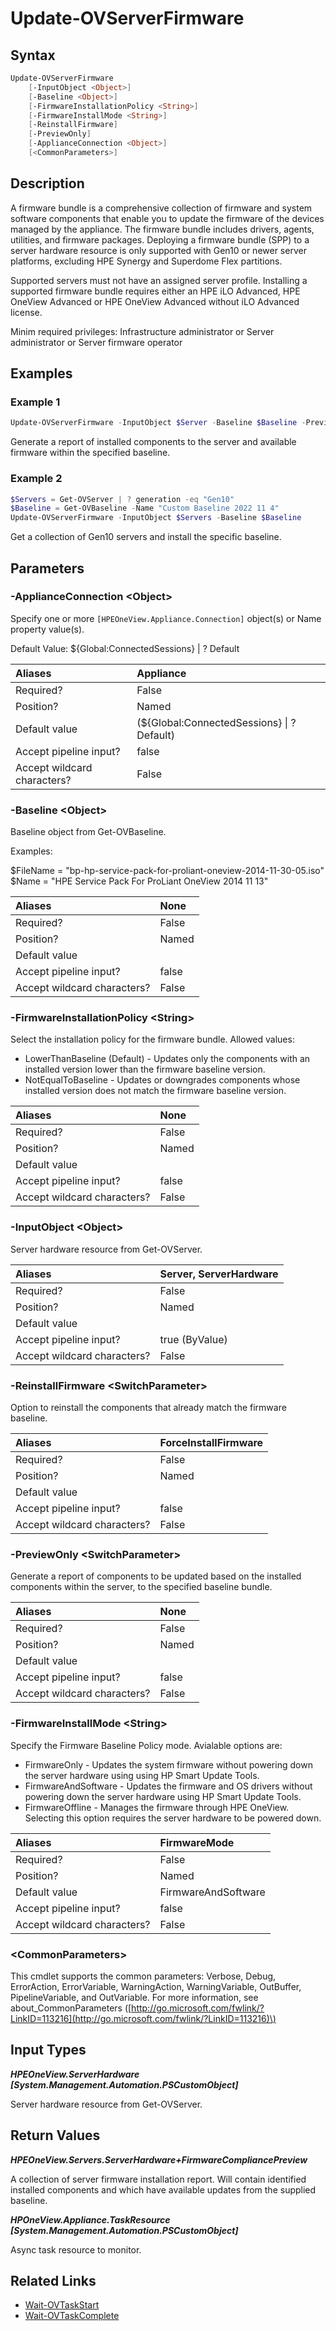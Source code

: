 ﻿---
description: Install SPP baseline to server hardware.
---

# Update-OVServerFirmware

## Syntax

```powershell
Update-OVServerFirmware
    [-InputObject <Object>]
    [-Baseline <Object>]
    [-FirmwareInstallationPolicy <String>]
    [-FirmwareInstallMode <String>]
    [-ReinstallFirmware]
    [-PreviewOnly]
    [-ApplianceConnection <Object>]
    [<CommonParameters>]
```

## Description

A firmware bundle is a comprehensive collection of firmware and system software components that enable you to update the firmware of the devices managed by the appliance. The firmware bundle includes drivers, agents, utilities, and firmware packages.  Deploying a firmware bundle (SPP) to a server hardware resource is only supported with Gen10 or newer server platforms, excluding HPE Synergy and Superdome Flex partitions.

Supported servers must not have an assigned server profile.  Installing a supported firmware bundle requires either an HPE iLO Advanced, HPE OneView Advanced or HPE OneView Advanced without iLO Advanced license.

Minim required privileges: Infrastructure administrator or Server administrator or Server firmware operator

## Examples

###  Example 1 

```powershell
Update-OVServerFirmware -InputObject $Server -Baseline $Baseline -PreviewOnly

```

Generate a report of installed components to the server and available firmware within the specified baseline.

###  Example 2 

```powershell
$Servers = Get-OVServer | ? generation -eq "Gen10"
$Baseline = Get-OVBaseline -Name "Custom Baseline 2022 11 4"
Update-OVServerFirmware -InputObject $Servers -Baseline $Baseline

```

Get a collection of Gen10 servers and install the specific baseline.

## Parameters

### -ApplianceConnection &lt;Object&gt;

Specify one or more `[HPEOneView.Appliance.Connection]` object(s) or Name property value(s).

Default Value: ${Global:ConnectedSessions} | ? Default

| Aliases | Appliance |
| :--- | :--- |
| Required? | False |
| Position? | Named |
| Default value | (${Global:ConnectedSessions} &vert; ? Default) |
| Accept pipeline input? | false |
| Accept wildcard characters? | False |

### -Baseline &lt;Object&gt;

Baseline object from Get-OVBaseline.

Examples:

$FileName = "bp-hp-service-pack-for-proliant-oneview-2014-11-30-05.iso"
$Name = "HPE Service Pack For ProLiant  OneView 2014 11 13"

| Aliases | None |
| :--- | :--- |
| Required? | False |
| Position? | Named |
| Default value |  |
| Accept pipeline input? | false |
| Accept wildcard characters? | False |

### -FirmwareInstallationPolicy &lt;String&gt;

Select the installation policy for the firmware bundle.  Allowed values:

* LowerThanBaseline (Default) - Updates only the components with an installed version lower than the firmware baseline version.
* NotEqualToBaseline - Updates or downgrades components whose installed version does not match the firmware baseline version.

| Aliases | None |
| :--- | :--- |
| Required? | False |
| Position? | Named |
| Default value |  |
| Accept pipeline input? | false |
| Accept wildcard characters? | False |

### -InputObject &lt;Object&gt;

Server hardware resource from Get-OVServer.

| Aliases | Server, ServerHardware |
| :--- | :--- |
| Required? | False |
| Position? | Named |
| Default value |  |
| Accept pipeline input? | true (ByValue) |
| Accept wildcard characters? | False |

### -ReinstallFirmware &lt;SwitchParameter&gt;

Option to reinstall the components that already match the firmware baseline.

| Aliases | ForceInstallFirmware |
| :--- | :--- |
| Required? | False |
| Position? | Named |
| Default value |  |
| Accept pipeline input? | false |
| Accept wildcard characters? | False |

### -PreviewOnly &lt;SwitchParameter&gt;

Generate a report of components to be updated based on the installed components within the server, to the specified baseline bundle.

| Aliases | None |
| :--- | :--- |
| Required? | False |
| Position? | Named |
| Default value |  |
| Accept pipeline input? | false |
| Accept wildcard characters? | False |

### -FirmwareInstallMode &lt;String&gt;

Specify the Firmware Baseline Policy mode.  Avialable options are:

* FirmwareOnly - Updates the system firmware without powering down the server hardware using using HP Smart Update Tools. 
* FirmwareAndSoftware - Updates the firmware and OS drivers without powering down the server hardware using HP Smart Update Tools.
* FirmwareOffline - Manages the firmware through HPE OneView. Selecting this option requires the server hardware to be powered down.

| Aliases | FirmwareMode |
| :--- | :--- |
| Required? | False |
| Position? | Named |
| Default value | FirmwareAndSoftware |
| Accept pipeline input? | false |
| Accept wildcard characters? | False |

### &lt;CommonParameters&gt;

This cmdlet supports the common parameters: Verbose, Debug, ErrorAction, ErrorVariable, WarningAction, WarningVariable, OutBuffer, PipelineVariable, and OutVariable. For more information, see about\_CommonParameters \([http://go.microsoft.com/fwlink/?LinkID=113216](http://go.microsoft.com/fwlink/?LinkID=113216)\)

## Input Types

_**HPEOneView.ServerHardware [System.Management.Automation.PSCustomObject]**_

Server hardware resource from Get-OVServer.

## Return Values

_**HPEOneView.Servers.ServerHardware+FirmwareCompliancePreview**_

A collection of server firmware installation report.  Will contain identified installed components and which have available updates from the supplied baseline.

_**HPOneView.Appliance.TaskResource [System.Management.Automation.PSCustomObject]**_

Async task resource to monitor.

## Related Links

* [Wait-OVTaskStart](../appliance/wait-ovtaskstart.md)
* [Wait-OVTaskComplete](../appliance/wait-ovtaskcomplete.md)
